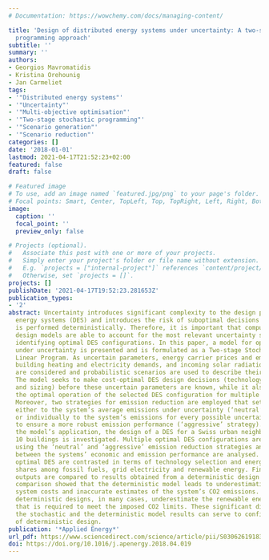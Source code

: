 ```yaml
---
# Documentation: https://wowchemy.com/docs/managing-content/

title: 'Design of distributed energy systems under uncertainty: A two-stage stochastic
  programming approach'
subtitle: ''
summary: ''
authors:
- Georgios Mavromatidis
- Kristina Orehounig
- Jan Carmeliet
tags:
- '"Distributed energy systems"'
- '"Uncertainty"'
- '"Multi-objective optimisation"'
- '"Two-stage stochastic programming"'
- '"Scenario generation"'
- '"Scenario reduction"'
categories: []
date: '2018-01-01'
lastmod: 2021-04-17T21:52:23+02:00
featured: false
draft: false

# Featured image
# To use, add an image named `featured.jpg/png` to your page's folder.
# Focal points: Smart, Center, TopLeft, Top, TopRight, Left, Right, BottomLeft, Bottom, BottomRight.
image:
  caption: ''
  focal_point: ''
  preview_only: false

# Projects (optional).
#   Associate this post with one or more of your projects.
#   Simply enter your project's folder or file name without extension.
#   E.g. `projects = ["internal-project"]` references `content/project/deep-learning/index.md`.
#   Otherwise, set `projects = []`.
projects: []
publishDate: '2021-04-17T19:52:23.281653Z'
publication_types:
- '2'
abstract: Uncertainty introduces significant complexity to the design process of distributed
  energy systems (DES) and introduces the risk of suboptimal decisions when the design
  is performed deterministically. Therefore, it is important that computational DES
  design models are able to account for the most relevant uncertainty sources when
  identifying optimal DES configurations. In this paper, a model for optimal DES design
  under uncertainty is presented and is formulated as a Two-stage Stochastic Mixed-Integer
  Linear Program. As uncertain parameters, energy carrier prices and emission factors,
  building heating and electricity demands, and incoming solar radiation patterns
  are considered and probabilistic scenarios are used to describe their uncertainty.
  The model seeks to make cost-optimal DES design decisions (technology selection
  and sizing) before these uncertain parameters are known, while it also identifies
  the optimal operation of the selected DES configuration for multiple uncertain scenarios.
  Moreover, two strategies for emission reduction are employed that set CO2 limits
  either to the system’s average emissions under uncertainty (‘neutral’ strategy)
  or individually to the system’s emissions for every possible uncertainty outcome
  to ensure a more robust emission performance (‘aggressive’ strategy). To illustrate
  the model’s application, the design of a DES for a Swiss urban neighbourhood of
  10 buildings is investigated. Multiple optimal DES configurations are obtained by
  using the ‘neutral’ and ‘aggressive’ emission reduction strategies and the trade-offs
  between the systems’ economic and emission performance are analysed. Moreover, the
  optimal DES are contrasted in terms of technology selection and energy consumption
  shares among fossil fuels, grid electricity and renewable energy. Finally, all model
  outputs are compared to results obtained from a deterministic design model. The
  comparison showed that the deterministic model leads to underestimations of the
  system costs and inaccurate estimates of the system’s CO2 emissions. Moreover, the
  deterministic designs, in many cases, underestimate the renewable energy capacity
  that is required to meet the imposed CO2 limits. These significant differences between
  the stochastic and the deterministic model results can serve to confirm the shortfalls
  of deterministic design.
publication: '*Applied Energy*'
url_pdf: https://www.sciencedirect.com/science/article/pii/S0306261918305580
doi: https://doi.org/10.1016/j.apenergy.2018.04.019
---
```

